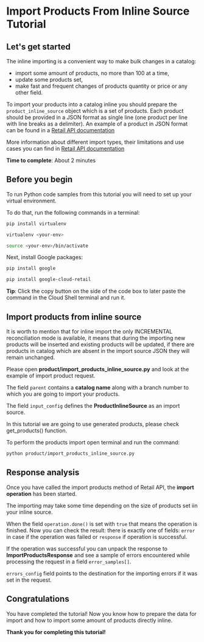 # **Import Products From Inline Source Tutorial**

## Let's get started

The inline importing is a convenient way to make bulk changes in a catalog:

- import some amount of products, no more than 100 at a time,
- update some products set,
- make fast and frequent changes of products quantity or price or any other field.

To import your products into a catalog inline you should prepare the ```product_inline_source``` object which is a set
of products. Each product should be provided in a JSON format as single line (one product per line with line breaks as a
delimiter). An example of a product in JSON format can be found in
a [Retail API documentation](https://cloud.google.com/retail/docs/upload-catalog#json-format)

More information about different import types, their limitations and use cases you can find
in [Retail API documentation](https://cloud.google.com/retail/docs/upload-catalog#considerations)

**Time to complete**: About 2 minutes

## Before you begin

To run Python code samples from this tutorial you will need to set up your virtual environment.

To do that, run the following commands in a terminal:

```bash
pip install virtualenv
```

```bash
virtualenv <your-env>
```

```bash
source <your-env>/bin/activate
```

Next, install Google packages:

```bash
pip install google
```

```bash
pip install google-cloud-retail
```

**Tip**: Click the copy button on the side of the code box to later paste the command in the Cloud Shell terminal and
run it.

## Import products from inline source

It is worth to mention that for inline import the only INCREMENTAL reconciliation mode is available, it means that
during the importing new products will be inserted and existing products will be updated, if there are products in
catalog which are absent in the import source JSON they will remain unchanged.

Please open **product/import_products_inline_source.py** and look at the example of import product request.

The field ```parent``` contains a **catalog name** along with a branch number to which you are going to import your
products.

The field ```input_config``` defines the **ProductInlineSource** as an import source.

In this tutorial we are going to use generated products, please check get_products() function.

To perform the products import open terminal and run the command:

```bash
python product/import_products_inline_source.py
```

## Response analysis

Once you have called the import products method of Retail API, the **import operation** has been started.

The importing may take some time depending on the size of products set iin your inline source.

When the field ```operation.done()``` is set with ```true``` that means the operation is finished. Now you can check the
result: there is exactly one of fields: ```error``` in case if the operation was failed or ```response``` if operation
is successful.

If the operation was successful you can unpack the response to **ImportProductsResponse** and see a sample of errors
encountered while processing the request in a field ```error_samples[]```.

```errors_config``` field points to the destination for the importing errors if it was set in the request.

## Congratulations

<walkthrough-conclusion-trophy></walkthrough-conclusion-trophy>

You have completed the tutorial! Now you know how to prepare the data for import and how to import some amount of
products directly inline.

**Thank you for completing this tutorial!**

